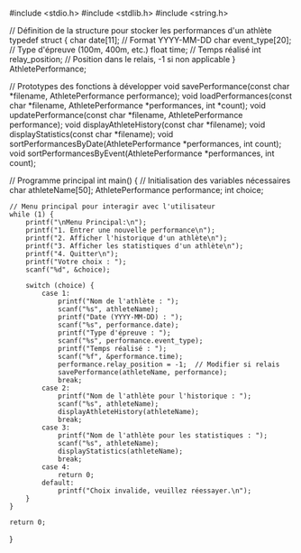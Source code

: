 #include <stdio.h>
#include <stdlib.h>
#include <string.h>

// Définition de la structure pour stocker les performances d'un athlète
typedef struct {
    char date[11];  // Format YYYY-MM-DD
    char event_type[20];  // Type d'épreuve (100m, 400m, etc.)
    float time;  // Temps réalisé
    int relay_position;  // Position dans le relais, -1 si non applicable
} AthletePerformance;

// Prototypes des fonctions à développer
void savePerformance(const char *filename, AthletePerformance performance);
void loadPerformances(const char *filename, AthletePerformance *performances, int *count);
void updatePerformance(const char *filename, AthletePerformance performance);
void displayAthleteHistory(const char *filename);
void displayStatistics(const char *filename);
void sortPerformancesByDate(AthletePerformance *performances, int count);
void sortPerformancesByEvent(AthletePerformance *performances, int count);

// Programme principal
int main() {
    // Initialisation des variables nécessaires
    char athleteName[50];
    AthletePerformance performance;
    int choice;
    
    // Menu principal pour interagir avec l'utilisateur
    while (1) {
        printf("\nMenu Principal:\n");
        printf("1. Entrer une nouvelle performance\n");
        printf("2. Afficher l'historique d'un athlète\n");
        printf("3. Afficher les statistiques d'un athlète\n");
        printf("4. Quitter\n");
        printf("Votre choix : ");
        scanf("%d", &choice);
        
        switch (choice) {
            case 1:
                printf("Nom de l'athlète : ");
                scanf("%s", athleteName);
                printf("Date (YYYY-MM-DD) : ");
                scanf("%s", performance.date);
                printf("Type d'épreuve : ");
                scanf("%s", performance.event_type);
                printf("Temps réalisé : ");
                scanf("%f", &performance.time);
                performance.relay_position = -1;  // Modifier si relais
                savePerformance(athleteName, performance);
                break;
            case 2:
                printf("Nom de l'athlète pour l'historique : ");
                scanf("%s", athleteName);
                displayAthleteHistory(athleteName);
                break;
            case 3:
                printf("Nom de l'athlète pour les statistiques : ");
                scanf("%s", athleteName);
                displayStatistics(athleteName);
                break;
            case 4:
                return 0;
            default:
                printf("Choix invalide, veuillez réessayer.\n");
        }
    }
    
    return 0;
}
